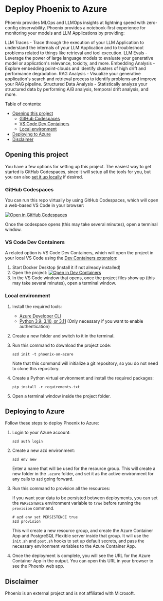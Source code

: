 # Deploy Phoenix to Azure

Phoenix provides MLOps and LLMOps insights at lightning speed with zero-config observability. Phoenix provides a notebook-first experience for monitoring your models and LLM Applications by providing:

LLM Traces - Trace through the execution of your LLM Application to understand the internals of your LLM Application and to troubleshoot problems related to things like retrieval and tool execution.
LLM Evals - Leverage the power of large language models to evaluate your generative model or application's relevance, toxicity, and more.
Embedding Analysis - Explore embedding point-clouds and identify clusters of high drift and performance degradation.
RAG Analysis - Visualize your generative application's search and retrieval process to identify problems and improve your RAG pipeline.
Structured Data Analysis - Statistically analyze your structured data by performing A/B analysis, temporal drift analysis, and more.

Table of contents:

- [Opening this project](#opening-this-project)
  - [GitHub Codespaces](#github-codespaces)
  - [VS Code Dev Containers](#vs-code-dev-containers)
  - [Local environment](#local-environment)
- [Deploying to Azure](#deploying-to-azure)
- [Disclaimer](#disclaimer)

## Opening this project

You have a few options for setting up this project.
The easiest way to get started is GitHub Codespaces, since it will setup all the tools for you,
but you can also [set it up locally](#local-environment) if desired.

### GitHub Codespaces

You can run this repo virtually by using GitHub Codespaces, which will open a web-based VS Code in your browser:

[![Open in GitHub Codespaces](https://img.shields.io/static/v1?style=for-the-badge&label=GitHub+Codespaces&message=Open&color=brightgreen&logo=github)](https://codespaces.new/arize-ai/phoenix-on-azure)

Once the codespace opens (this may take several minutes), open a terminal window.

### VS Code Dev Containers

A related option is VS Code Dev Containers, which will open the project in your local VS Code using the [Dev Containers extension](https://marketplace.visualstudio.com/items?itemName=ms-vscode-remote.remote-containers):

1. Start Docker Desktop (install it if not already installed)
1. Open the project:
   [![Open in Dev Containers](https://img.shields.io/static/v1?style=for-the-badge&label=Dev%20Containers&message=Open&color=blue&logo=visualstudiocode)](https://vscode.dev/redirect?url=vscode://ms-vscode-remote.remote-containers/cloneInVolume?url=https://github.com/arize-ai/phoenix-on-azure)
1. In the VS Code window that opens, once the project files show up (this may take several minutes), open a terminal window.

### Local environment

1. Install the required tools:

   - [Azure Developer CLI](https://aka.ms/azure-dev/install)
   - [Python 3.9, 3.10, or 3.11](https://www.python.org/downloads/) (Only necessary if you want to enable authentication)

2. Create a new folder and switch to it in the terminal.
3. Run this command to download the project code:

   ```shell
   azd init -t phoenix-on-azure
   ```

   Note that this command will initialize a git repository, so you do not need to clone this repository.

4. Create a Python virtual environment and install the required packages:

   ```shell
   pip install -r requirements.txt
   ```

5. Open a terminal window inside the project folder.

## Deploying to Azure

Follow these steps to deploy Phoenix to Azure:

1. Login to your Azure account:

   ```shell
   azd auth login
   ```

2. Create a new azd environment:

   ```shell
   azd env new
   ```

   Enter a name that will be used for the resource group.
   This will create a new folder in the `.azure` folder, and set it as the active environment for any calls to `azd` going forward.

3. Run this command to provision all the resources:

   If you want your data to be persisted between deployments, you can set the `PERSISTENCE` environment variable to `true` before running the `provision` command.

   ```shell
   # azd env set PERSISTENCE true
   azd provision
   ```

   This will create a new resource group, and create the Azure Container App and PostgreSQL Flexible server inside that group.
   It will use the `init.sh` and `post.sh` hooks to set up default secrets, and pass the necessary environment variables to the Azure Container App.

4. Once the deployment is complete, you will see the URL for the Azure Container App in the output. You can open this URL in your browser to see the Phoenix web app.

## Disclaimer

Phoenix is an external project and is not affiliated with Microsoft.
